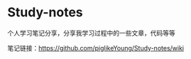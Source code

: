 # Study-notes
个人学习笔记分享，分享我学习过程中的一些文章，代码等等<br/>

笔记链接：https://github.com/piglikeYoung/Study-notes/wiki
